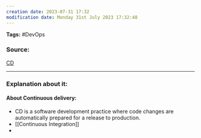 ```yaml
---
creation date: 2023-07-31 17:32
modification date: Monday 31st July 2023 17:32:48
---
```


**Tags:** #DevOps  

### Source:
[CD](https://aws.amazon.com/devops/continuous-delivery/)

--------------------------------------

### Explanation about it:

#### About Continuous delivery:
 * CD is a software development practice where code changes are automatically prepared for a release to production.
 * [[Continuous Integration]]
 * 